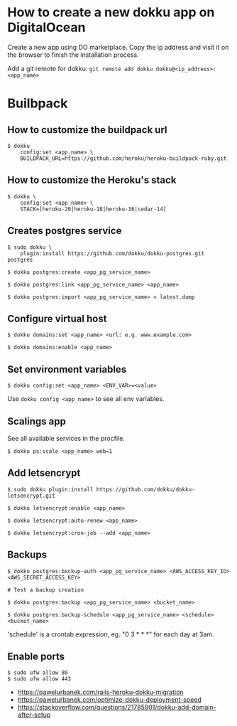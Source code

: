 # How to create a new dokku app on DigitalOcean

Create a new app using DO marketplace. Copy the ip address and visit it on
the browser to finish the installation process.

Add a git remote for dokku: `git remote add dokku dokku@<ip_address>:<app_name>`

# Builbpack

## How to customize the buildpack url

```
$ dokku
    config:set <app_name> \
    BUILDPACK_URL=https://github.com/heroku/heroku-buildpack-ruby.git
```

## How to customize the Heroku's stack

```
$ dokku \
    config:set <app_name> \
    STACK=[heroku-20|heroku-18|heroku-16|cedar-14]
```

## Creates postgres service

```
$ sudo dokku \
    plugin:install https://github.com/dokku/dokku-postgres.git postgres
```

```
$ dokku postgres:create <app_pg_service_name>
```

```
$ dokku postgres:link <app_pg_service_name> <app_name>
```

```
$ dokku postgres:import <app_pg_service_name> < latest.dump
```

## Configure virtual host

```
$ dokku domains:set <app_name> <url: e.g. www.example.com>
```

```
$ dokku domains:enable <app_name>
```

## Set environment variables

```
$ dokku config:set <app_name> <ENV_VAR>=<value>
```

Use `dokku config <app_name>` to see all env variables.

## Scalings app

See all available services in the procfile.

```
$ dokku ps:scale <app_name> web=1
```

## Add letsencrypt

```
$ sudo dokku plugin:install https://github.com/dokku/dokku-letsencrypt.git
```

```
$ dokku letsencrypt:enable <app_name>
```

```
$ dokku letsencrypt:auto-renew <app_name>
```

```
$ dokku letsencrypt:cron-job --add <app_name>
```

## Backups

```
$ dokku postgres:backup-auth <app_pg_service_name> <AWS_ACCESS_KEY_ID> <AWS_SECRET_ACCESS_KEY>
```

```
# Test a backup creation

$ dokku postgres:backup <app_pg_service_name> <bucket_name>
```

```
$ dokku postgres:backup-schedule <app_pg_service_name> <schedule> <bucket_name>
```

'schedule' is a crontab expression, eg. "0 3 * * *" for each day at 3am.

## Enable ports

```
$ sudo ufw allow 80
$ sudo ufw allow 443
```

- https://pawelurbanek.com/rails-heroku-dokku-migration
- https://pawelurbanek.com/optimize-dokku-deployment-speed
- https://stackoverflow.com/questions/21785901/dokku-add-domain-after-setup
